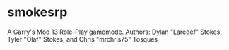 smokesrp
========

A Garry's Mod 13 Role-Play gamemode.
Authors: Dylan "Laredef" Stokes, Tyler "Olaf" Stokes, and Chris "mrchris75" Tosques